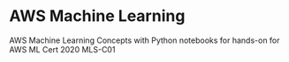 # AWS Machine Learning
AWS Machine Learning Concepts with Python notebooks for hands-on for AWS ML Cert 2020 MLS-C01
